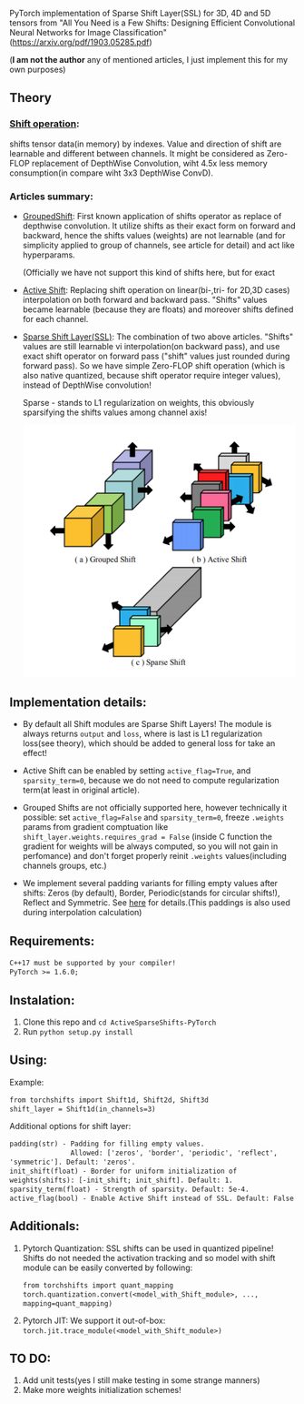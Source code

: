 PyTorch implementation of Sparse Shift Layer(SSL) for 3D, 4D and 5D tensors  from "All You Need is a Few Shifts: Designing Efficient Convolutional Neural Networks
for Image Classification" (https://arxiv.org/pdf/1903.05285.pdf) 

(**I am not the author** any of mentioned articles, I just implement this for my own purposes)


## Theory

### [Shift operation](https://en.wikipedia.org/wiki/Shift_operator): 

shifts tensor data(in memory) by indexes. Value and direction of shift are learnable and different between channels.
It might be considered as Zero-FLOP replacement of DepthWise Convolution, wiht 4.5x less memory consumption(in compare wiht 3x3 DepthWise ConvD).

### Articles summary:
* [GroupedShift](https://arxiv.org/pdf/1711.08141.pdf): First known application of shifts operator as replace of depthwise convolution. It utilize shifts as their exact form on forward and backward, hence the shifts values (weights) are not learnable (and for simplicity applied to group of channels, see article for detail) and act like hyperparams.
  
  (Officially we have not support this kind of shifts here, but for exact 

* [Active Shift](https://arxiv.org/pdf/1806.07370.pdf): Replacing shift operation on linear(bi-,tri- for 2D,3D cases) interpolation on both forward and backward pass. "Shifts" values became learnable (because they are floats) and moreover shifts defined for each channel.
  
* [Sparse Shift Layer(SSL)]( (https://arxiv.org/pdf/1903.05285.pdf)): The combination of two above articles. "Shifts" values are still learnable vi interpolation(on backward pass), and use exact shift operator on forward pass ("shift" values just rounded during forward pass). So we have simple Zero-FLOP shift operation (which is also native quantized, because shift operator require integer values), instead of DepthWise convolution! 
    
    Sparse - stands to L1 regularization on weights, this obviously sparsifying the shifts values among channel axis!


    ![alt text](https://github.com/DeadAt0m/ActiveSparseShifts-PyTorch/raw/master/shifts.png "Shifts evolution")

## Implementation details:

* By default all Shift modules are Sparse Shift Layers! The module is always returns  ```output``` and ```loss```, where is last is L1 regularization loss(see theory), which should be added to general loss for take an effect!
  
* Active Shift can be enabled by setting ```active_flag=True```, and ```sparsity_term=0```, because we do not need to compute regularization term(at least in original article).
  
* Grouped Shifts are not officially supported here, however technically it possible: set  ```active_flag=False``` and ```sparsity_term=0```, freeze ```.weights``` params from gradient comptuation like ```shift_layer.weights.requires_grad = False``` (inside C function the gradient for weights will be always computed, so you will not gain in perfomance) and don't forget properly reinit ```.weights``` values(including channels groups, etc.)
  
* We implement several padding variants for filling empty values after shifts:
  Zeros (by default), Border, Periodic(stands for circular shifts!), Reflect and Symmetric. See [here](https://pywavelets.readthedocs.io/en/latest/ref/signal-extension-modes.html) for details.(This paddings is also used during interpolation calculation) 
  

## Requirements:
    C++17 must be supported by your compiler!
    PyTorch >= 1.6.0; 

## Instalation:
1. Clone this repo and ```cd ActiveSparseShifts-PyTorch```
2. Run ```python setup.py install``` 

    
## Using:

Example:

    from torchshifts import Shift1d, Shift2d, Shift3d
    shift_layer = Shift1d(in_channels=3)

Additional options for shift layer:

    padding(str) - Padding for filling empty values.
                   Allowed: ['zeros', 'border', 'periodic', 'reflect',          'symmetric']. Default: 'zeros'.
    init_shift(float) - Border for uniform initialization of weights(shifts): [-init_shift; init_shift]. Default: 1.
    sparsity_term(float) - Strength of sparsity. Default: 5e-4.
    active_flag(bool) - Enable Active Shift instead of SSL. Default: False

## Additionals:
1. Pytorch Quantization: SSL shifts can be used in quantized pipeline!
   Shifts do not needed the activation tracking and so model with shift module can be easily converted by following:
    ```
    from torchshifts import quant_mapping
    torch.quantization.convert(<model_with_Shift_module>, ..., mapping=quant_mapping)
    ```
2. Pytorch JIT: We support it out-of-box:
   ``` torch.jit.trace_module(<model_with_Shift_module>) ```


## TO DO:
  1. Add unit tests(yes I still make testing in some strange manners)
  3. Make more weights initialization schemes!
